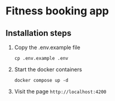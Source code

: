 # Fitness booking app

## Installation steps
1. Copy the .env.example file
   ```
   cp .env.example .env
   ```
2. Start the docker containers
   ```
   docker compose up -d
   ```
3. Visit the page ```http://localhost:4200```
